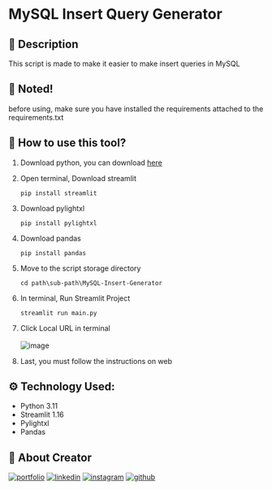 
# MySQL Insert Query Generator
## :open_book: Description
This script is made to make it easier to make insert queries in MySQL

## :pushpin: Noted!
before using, make sure you have installed the requirements attached to the requirements.txt

## :syringe: How to use this tool?
1. Download python, you can download [here](https://www.python.org/downloads/)
2. Open terminal, Download streamlit

   ```shell
   pip install streamlit
   ```
3. Download pylightxl

   ```shell
   pip install pylightxl
   ```
4. Download pandas

   ```shell
   pip install pandas
   ```
5. Move to the script storage directory

   ```shell
   cd path\sub-path\MySQL-Insert-Generator
   ```
6. In terminal, Run Streamlit Project

   ```shell
   streamlit run main.py
   ```
7. Click Local URL in terminal<br><br>
   ![image](https://user-images.githubusercontent.com/75787853/210348875-9727f633-5473-4f24-863f-5fad08f22301.png)

8. Last, you must follow the instructions on web<br>


## :gear: Technology Used:

 - Python 3.11
 - Streamlit 1.16
 - Pylightxl
 - Pandas

## :link: About Creator
[![portfolio](https://img.shields.io/badge/my_portfolio-000?style=for-the-badge&logo=ko-fi&logoColor=white)](https://www.ferdyhape.site/)
[![linkedin](https://img.shields.io/badge/linkedin-0A66C2?style=for-the-badge&logo=linkedin&logoColor=white)](https://www.linkedin.com/in/ferdy-hahan-pradana)
[![instagram](https://img.shields.io/badge/instagram-833AB4?style=for-the-badge&logo=instagram&logoColor=white)](https://instagram.com/ferdyhape)
[![github](https://img.shields.io/badge/github-333?style=for-the-badge&logo=github&logoColor=white)](https://github.com/ferdyhape)
